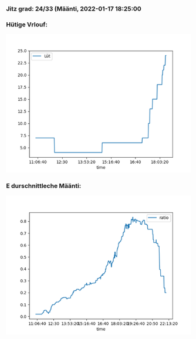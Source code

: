 ### Jitz grad: 24/33 (Määnti, 2022-01-17 18:25:00

### Hütige Vrlouf:
![Graph](Today.png)

### E durschnittleche Määnti:
![Graph](Määnti.png)